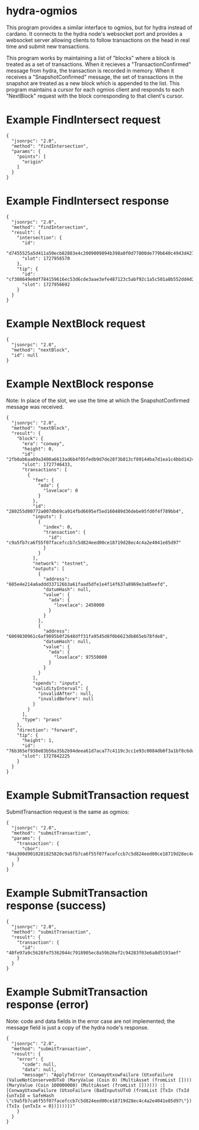 # hydra-ogmios

This program provides a similar interface to ogmios, but for hydra instead of
cardano. It connects to the hydra node's websocket port and provides a websocket
server allowing clients to follow transactions on the head in real time and
submit new transactions.

This program works by maintaining a list of "blocks" where a block is treated as
a set of transactions. When it recieves a "TransactionConfirmed" message from
hydra, the transaction is recorded in memory. When it receives a
"SnapshotConfirmed" message, the set of transactions in the snapshot are treated
as a new block which is appended to the list. This program maintains a cursor
for each ogmios client and responds to each "NextBlock" request with the block
corresponding to that client's cursor.

# Example FindIntersect request
```
{
  "jsonrpc": "2.0",
  "method": "findIntersection",
  "params": {
    "points": [
      "origin"
    ]
  }
}
```

# Example FindIntersect response

```
{
  "jsonrpc": "2.0",
  "method": "findIntersection",
  "result": {
    "intersection": {
      "id":
 "d7455525a5d411a50ecb82883e4c2009009894b398a0f0d77800de779b640c4943d427514249dada8e21895dd0ff936c5e719a82a5c3b37d22fe6b6bf77ff8cf",
      "slot": 1727956570
    },
    "tip": {
      "id": "cf308649e0df784159616ec53d6cde3aae3efe487123c5abf92c1a5c501a8b552dd4d2c4518913002f8969887074b9f091f1fab832066a2bf637af2e1e80ac94",
      "slot": 1727956692
    }
  }
}
```

# Example NextBlock request

```
{
  "jsonrpc": "2.0",
  "method": "nextBlock",
  "id": null
}
```

# Example NextBlock response

Note: In place of the slot, we use the time at which the SnapshotConfirmed
message was received. 

```
{
  "jsonrpc": "2.0",
  "method": "nextBlock",
  "result": {
    "block": {
      "era": "conway",
      "height": 0,
      "id": "2fb0ab6aa09a3400a6613ad6b4f05fedb9d7de28f3b813cf89144ba7d1ea1c4bbd142480caf341c085ef7bd1a105b7c2ec43e9100647b15cadab903c7cd4ce0f",
      "slot": 1727746433,
      "transactions": [
        {
          "fee": {
            "ada": {
              "lovelace": 0
            }
          },
          "id": "280255d00772a007db69ca914fbd6695ef5ed160489d36debe95fd0f4f789bb4",
          "inputs": [
            {
              "index": 0,
              "transaction": {
                "id": "c9a5fb7ca6f55f07facefccb7c5d824eed00ce18719d28ec4c4a2e4041e85d97"
              }
            }
          ],
          "network": "testnet",
          "outputs": [
            {
              "address": "605e4e214a6addd337126b3a61faad5dfe1e4f14f637a8969e3a05eefd",
              "datumHash": null,
              "value": {
                "ada": {
                  "lovelace": 2450000
                }
              }
            },
            {
              "address": "6069830961c6af9095b0f2648dff31fa9545d8f0b6623db865eb78fde8",
              "datumHash": null,
              "value": {
                "ada": {
                  "lovelace": 97550000
                }
              }
            }
          ],
          "spends": "inputs",
          "validityInterval": {
            "invalidAfter": null,
            "invalidBefore": null
          }
        }
      ],
      "type": "praos"
    },
    "direction": "forward",
    "tip": {
      "height": 1,
      "id": "76b365ef938e03b56a35b2b94deea61d7aca77c4119c3cc1e93c0084db0f3a1bf8c6ddcc91daf82af8f0a69ee97e35f1f7a4d496981a208772a195d2cd2fd5f4",
      "slot": 1727842225
    }
  }
}
```

# Example SubmitTransaction request

SubmitTransaction request is the same as ogmios:

```
{
  "jsonrpc": "2.0",
  "method": "submitTransaction",
  "params": {
    "transaction": {
      "cbor": "84a300d9010281825820c9a5fb7ca6f55f07facefccb7c5d824eed00ce18719d28ec4c4a2e4041e85d9700018282581d605e4e214a6addd337126b3a61faad5dfe1e4f14f637a8969e3a05eefd1a0025625082581d6069830961c6af9095b0f2648dff31fa9545d8f0b6623db865eb78fde81a05d07eb00200a100d9010281825820f953b2d6b6f319faa9f8462257eb52ad73e33199c650f0755e279e21882399c05840d9226a78f6a2762ea2d914b00da642e42b8480391a41510253f50eacb4d7c694a431aa333f369c75b08e5c9bbd6e5642e3a876999db6f585792869dd36d41207f5f6"
    }
  }
}
```

# Example SubmitTransaction response (success)

```
{
  "jsonrpc": "2.0",
  "method": "submitTransaction",
  "result": {
    "transaction": {
      "id": "40fe97a9c5628fe75362044c7918905ec8a59b26ef2c94283f03e6a8d5193aef"
    }
  }
}
```

# Example SubmitTransaction response (error)

Note: code and data fields in the error case are not implemented; the message field is just a
copy of the hydra node's response.

```
{
  "jsonrpc": "2.0",
  "method": "submitTransaction",
  "result": {
    "error": {
      "code": null,
      "data": null,
      "message": "ApplyTxError (ConwayUtxowFailure (UtxoFailure (ValueNotConservedUTxO (MaryValue (Coin 0) (MultiAsset (fromList []))) (MaryValue (Coin 100000000) (MultiAsset (fromList []))))) :| [ConwayUtxowFailure (UtxoFailure (BadInputsUTxO (fromList [TxIn (TxId {unTxId = SafeHash \"c9a5fb7ca6f55f07facefccb7c5d824eed00ce18719d28ec4c4a2e4041e85d97\"}) (TxIx {unTxIx = 0})])))])"
    }
  }
}
```
